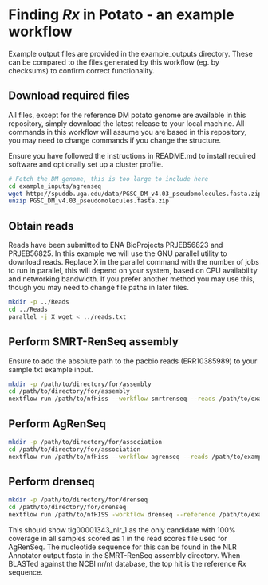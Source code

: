# Finding _Rx_ in Potato - an example workflow

Example output files are provided in the example_outputs directory. These can be compared to the files generated by this workflow (eg. by checksums) to confirm correct functionality.

## Download required files

All files, except for the reference DM potato genome are available in this repository, simply download the latest release to your local machine. All commands in this workflow will assume you are based in this repository, you may need to change commands if you change the structure.

Ensure you have followed the instructions in README.md to install required software and optionally set up a cluster profile.

```bash
# Fetch the DM genome, this is too large to include here
cd example_inputs/agrenseq
wget http://spuddb.uga.edu/data/PGSC_DM_v4.03_pseudomolecules.fasta.zip
unzip PGSC_DM_v4.03_pseudomolecules.fasta.zip
```

## Obtain reads

Reads have been submitted to ENA BioProjects PRJEB56823 and PRJEB56825. In this example we will use the GNU parallel utility to download reads. Replace X in the parallel command with the number of jobs to run in parallel, this will depend on your system, based on CPU availability and networking bandwidth. If you prefer another method you may use this, though you may need to change file paths in later files.

```bash
mkdir -p ../Reads
cd ../Reads
parallel -j X wget < ../reads.txt
```

## Perform SMRT-RenSeq assembly

Ensure to add the absolute path to the pacbio reads (ERR10385989) to your sample.txt example input.

```bash
mkdir -p /path/to/directory/for/assembly
cd /path/to/directory/for/assembly
nextflow run /path/to/nfHiss --workflow smrtrenseq --reads /path/to/example_inputs/smrtrenseq/sample.txt --genome_size 2000000 --max_input_coverage 20000 --flanking 1000 --five_prime GGTAGT --three_prime ACTACC
```

## Perform AgRenSeq

```bash
mkdir -p /path/to/directory/for/association
cd /path/to/directory/for/association
nextflow run /path/to/nfHiss --workflow agrenseq --reads /path/to/example_inputs/agrenseq/read_scores.txt --adaptor_1 /path/to/example_inputs/agrenseq/Index2varN.fasta --adaptor_2  /path/to/example_inputs/agrenseq/Universal_var.fasta --association_reference /path/to/assembly/from/smrtrenseq --blast_reference /path/to/PGSC_DM_v4.03_pseudomolecules.fasta --threshold 26 --title Gemson --bed /path/to/nlr/bed/from/smrtrenseq
```

## Perform drenseq

```bash
mkdir -p /path/to/directory/for/drenseq
cd /path/to/directory/for/drenseq
nextflow run /path/to/nfHISS -workflow drenseq --reference /path/to/example_inputs/drenseq/Gemson_candidates.fa --bed /path/to/example_inputs/drenseq/Gemson_candidates.bed --reads /path/to/example_inputs/drenseq/samples.tsv --score "L,0,-0.24" --max_align 10 --baits /path/to/example_inputs/drenseq/Solanum_baits.fasta --identity 90 --coverage 90 --flank 0 --ulimit 1024 --adaptor_1 /path/to/example_inputs/drenseq/Index2varN.fasta --adaptor_2 /path/to/example_inputs/drenseq/Universal_var.fasta
```

This should show tig00001343_nlr_1 as the only candidate with 100% coverage in all samples scored as 1 in the read scores file used for AgRenSeq. The nucleotide sequence for this can be found in the NLR Annotator output fasta in the SMRT-RenSeq assembly directory. When BLASTed against the NCBI nr/nt database, the top hit is the reference _Rx_ sequence.
